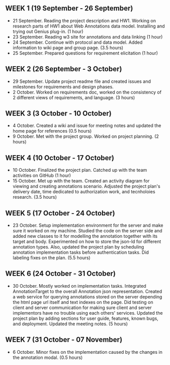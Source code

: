 ## WEEK 1 (19 September - 26 September)
* 21 September. Reading the project description and HW1. Working on research parts of HW1 about Web Annotations data model. Installing and trying out Genius plug-in. (1 hour) 
* 23 September. Reading w3 site for annotations and data linking (1 hour)
* 24 September. Continue with protocol and data model. Added information to wiki page and group page. (3.5 hours) 
* 25 September. Prepared questions for requirement elicitation (1 hour)

## WEEK 2 (26 September - 3 October)
* 29 September. Update project readme file and created issues and milestones for requirements and design phases.
* 2 October. Worked on requirements doc, worked on the consistency of 2 different views of requirements, and language. (3 hours)

## WEEK 3 (3 October - 10 October)
* 4 October. Created a wiki and issue for meeting notes and updated the home page for references (0.5 hours)
* 9 October. Met with the project group. Worked on project planning. (2 hours)

## WEEK 4 (10 October - 17 October)
* 10 October. Finalized the project plan. Catched up with the team activities on GitHub (1 hour)
* 15 October. Met up with the team. Created an activity diagram for viewing and creating annotations scenario. Adjusted the project plan's delivery date, time dedicated to authorization work, and tecnholoies research. (3.5 hours)

## WEEK 5 (17 October - 24 October)
* 23 October. Setup implementation environment for the server and make sure it worked on my machine. Studied the code on the server side and added new classes to it for modelling the annotation together with its target and body. Experimented on how to store the json-ld for different annotation types. Also, updated the project plan by scheduling annotation implementation tasks before authentication tasks. Did labeling fixes on the plan. (5.5 hours)

## WEEK 6 (24 October - 31 October)
* 30 October. Mostly worked on implementation tasks. Integrated AnnotationTarget to the overall Annotation json representation. Created a web service for querying annotations stored on the server depending the html page url itself and text indexes on the page. Did testing on client and server communication for making sure client and server implementors have no trouble using each others' services. Updated the project plan by adding sections for user guide, features, known bugs, and deployment. Updated the meeting notes. (5 hours)

## WEEK 7 (31 October - 07 November)
* 6 October. Minor fixes on the implementation caused by the changes in the annotation modal. (0.5 hours)

